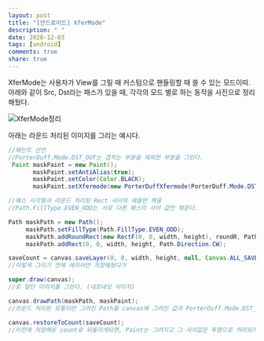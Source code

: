 ```yaml
---
layout: post
title: "[안드로이드] XferMode"
description: " "
date: 2020-12-03
tags: [android]
comments: true
share: true
---
```



XferMode는 사용자가 View를 그릴 때 커스텀으로 핸들링할 때 쓸 수 있는 모드이따. 아래와 같이 Src, Dst라는 패스가 있을 때, 각각의 모드 별로 하는 동작을 사진으로 정리해뒀다.

![XferMode정리](http://upload-images.jianshu.io/upload_images/2220902-c3b12184d8def8a3.png?imageMogr2/auto-orient/strip%7CimageView2/2/w/1240)


아래는 라운드 처리된 이미지를 그리는 예시다.

```java
//페인트 선언
//PorterDuff.Mode.DST_OUT는 겹치는 부분을 제외한 부분을 그린다.
 Paint maskPaint = new Paint();
       maskPaint.setAntiAlias(true);
       maskPaint.setColor(Color.BLACK);
       maskPaint.setXfermode(new PorterDuffXfermode(PorterDuff.Mode.DST_OUT));

```

```java
//패스 사각형과 라운드 처리된 Rect 사이의 애들만 채움
//Path.FillType.EVEN_ODD는 서로 다른 패스의 사이 값만 채운다.

Path maskPath = new Path();
     maskPath.setFillType(Path.FillType.EVEN_ODD);
     maskPath.addRoundRect(new RectF(0, 0, width, height), roundR, Path.Direction.CW);
     maskPath.addRect(0, 0, width, height, Path.Direction.CW);
```

```java
saveCount = canvas.saveLayer(0, 0, width, height, null, Canvas.ALL_SAVE_FLAG);
//이렇게 그리기 전에 레이어만 저장해뒀다가

super.draw(canvas);
//로 일단 이미지를 그린다. (네모네모 이미지)

canvas.drawPath(maskPath, maskPaint);
//라운드 처리된 모퉁이만 그려진 Path를 canvas에 그려진 값과 PorterDuff.Mode.DST_OUT 처리를 해준다. 

canvas.restoreToCount(saveCount);
//이전에 저장해둔 count로 되돌리게되면, Paint는 그려지고 그 사이값은 투명으로 처리되게 된다.
```


